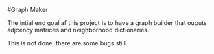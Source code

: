 #Graph Maker

The intial end goal af this project is to have a graph builder that ouputs adjcency matrices and neighborhood dictionaries.

This is not done, there are some bugs still.
